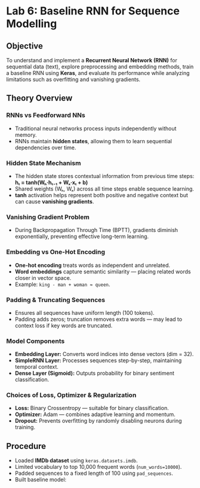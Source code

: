 # Lab 6: Baseline RNN for Sequence Modelling  

## Objective  
To understand and implement a **Recurrent Neural Network (RNN)** for sequential data (text), explore preprocessing and embedding methods, train a baseline RNN using **Keras**, and evaluate its performance while analyzing limitations such as overfitting and vanishing gradients.  

## Theory Overview  

### RNNs vs Feedforward NNs  
- Traditional neural networks process inputs independently without memory.  
- RNNs maintain **hidden states**, allowing them to learn sequential dependencies over time.  

### Hidden State Mechanism  
- The hidden state stores contextual information from previous time steps:  
  **hₜ = tanh(Wₕ·hₜ₋₁ + Wₓ·xₜ + b)**  
- Shared weights (Wₕ, Wₓ) across all time steps enable sequence learning.  
- **tanh** activation helps represent both positive and negative context but can cause **vanishing gradients**.  

### Vanishing Gradient Problem  
- During Backpropagation Through Time (BPTT), gradients diminish exponentially, preventing effective long-term learning.  

### Embedding vs One-Hot Encoding  
- **One-hot encoding** treats words as independent and unrelated.  
- **Word embeddings** capture semantic similarity — placing related words closer in vector space.  
- Example: `king - man + woman ≈ queen`.  

### Padding & Truncating Sequences  
- Ensures all sequences have uniform length (100 tokens).  
- Padding adds zeros; truncation removes extra words — may lead to context loss if key words are truncated.  

### Model Components  
- **Embedding Layer:** Converts word indices into dense vectors (dim = 32).  
- **SimpleRNN Layer:** Processes sequences step-by-step, maintaining temporal context.  
- **Dense Layer (Sigmoid):** Outputs probability for binary sentiment classification.  

### Choices of Loss, Optimizer & Regularization  
- **Loss:** Binary Crossentropy — suitable for binary classification.  
- **Optimizer:** Adam — combines adaptive learning and momentum.  
- **Dropout:** Prevents overfitting by randomly disabling neurons during training.  

## Procedure  
- Loaded **IMDb dataset** using `keras.datasets.imdb`.  
- Limited vocabulary to top 10,000 frequent words (`num_words=10000`).  
- Padded sequences to a fixed length of 100 using `pad_sequences`.  
- Built baseline model:  
